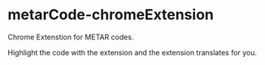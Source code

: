 # metarCode-chromeExtension

Chrome Extenstion for METAR codes. 

Highlight the code with the extension and the extension translates for you.
